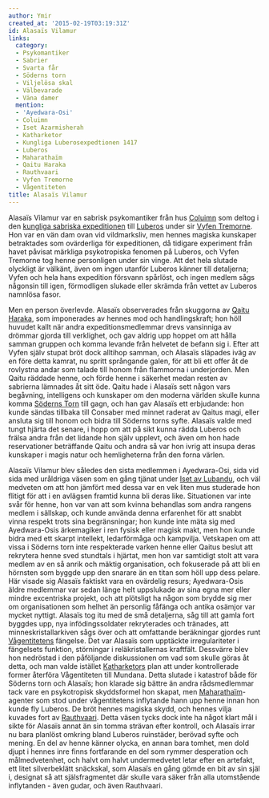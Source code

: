 ```yaml
---
author: Ymir
created_at: '2015-02-19T03:19:31Z'
id: Alasaïs Vilamur
links:
  category:
  - Psykomantiker
  - Sabrier
  - Svarta får
  - Söderns torn
  - Viljelösa skal
  - Välbevarade
  - Väna damer
  mention:
  - 'Ayedwara-Osi'
  - Coluimn
  - Iset Azarmisherah
  - Katharketor
  - Kungliga Luberosexpedtionen 1417
  - Luberos
  - Maharathaïm
  - Qaitu Haraka
  - Rauthvaari
  - Vyfen Tremorne
  - Vågentiteten
title: Alasaïs Vilamur
---
```


Alasaïs Vilamur var en sabrisk psykomantiker från hus [Coluimn] som deltog i den [kungliga sabriska
expeditionen] till [Luberos] under sir [Vyfen Tremorne]. Hon var en vän dam ovan vid vildmarksliv,
men hennes magiska kunskaper betraktades som ovärderliga för expeditionen, då tidigare experiment
från havet påvisat märkliga psykotropiska fenomen på Luberos, och Vyfen Tremorne tog henne
personligen under sin vinge. Att det hela slutade olyckligt är välkänt, även om ingen utanför
Luberos känner till detaljerna; Vyfen och hela hans expedition försvann spårlöst, och ingen medlem
sågs någonsin till igen, förmodligen slukade eller skrämda från vettet av Luberos namnlösa fasor.

Men en person överlevde. Alasaïs observerades från skuggorna av [Qaitu Haraka], som imponerades av
hennes mod och handlingskraft; hon höll huvudet kallt när andra expeditionsmedlemmar drevs
vansinniga av drömmar gjorda till verklighet, och gav aldrig upp hoppet om att hålla samman gruppen
och komma levande från helvetet de befann sig i. Efter att Vyfen själv stupat bröt dock alltihop
samman, och Alasaïs släpades iväg av en före detta kamrat, nu spritt språngande galen, för att bli
ett offer åt de rovlystna andar som talade till honom från flammorna i underjorden. Men Qaitu
räddade henne, och förde henne i säkerhet medan resten av sabrierna lämnades åt sitt öde. Qaitu hade
i Alasaïs sett någon vars begåvning, intelligens och kunskaper om den moderna världen skulle kunna
komma [Söderns Torn] till gagn, och han gav Alasaïs ett erbjudande: hon kunde sändas tillbaka till
Consaber med minnet raderat av Qaitus magi, eller ansluta sig till honom och bidra till Söderns
torns syfte. Alasaïs valde med tungt hjärta det senare, i hopp om att på sikt kunna rädda Luberos
och frälsa andra från det lidande hon själv upplevt, och även om hon hade reservationer beträffande
Qaitu och andra så var hon ivrig att insupa deras kunskaper i magis natur och hemligheterna från den
forna värlen.

Alasaïs Vilamur blev således den sista medlemmen i Ayedwara-Osi, sida vid sida med uråldriga väsen
som en gång tjänat under [Iset av Lubandu], och väl medveten om att hon jämfört med dessa var en vek
liten mus studerade hon flitigt för att i en avlägsen framtid kunna bli deras like. Situationen var
inte svår för henne, hon var van att som kvinna behandlas som andra rangens medlem i sällskap, och
kunde använda denna erfarenhet för att snabbt vinna respekt trots sina begränsningar; hon kunde inte
mäta sig med Ayedwara-Osis ärkemagiker i ren fysisk eller magisk makt, men hon kunde bidra med ett
skarpt intellekt, ledarförmåga och kampvilja. Vetskapen om att vissa i Söderns torn inte
respekterade varken henne eller Qaitus beslut att rekrytera henne sved stundtals i hjärtat, men hon
var samtidigt stolt att vara medlem av en så anrik och mäktig organisation, och fokuserade på att
bli en hörnsten som byggde upp den snarare än en titan som höll upp dess pelare. Här visade sig
Alasaïs faktiskt vara en ovärdelig resurs; Ayedwara-Osis äldre medlemmar var sedan länge helt
uppslukade av sina egna mer eller mindre excentriska projekt, och att plötsligt ha någon som brydde
sig mer om organisationen som helhet än personlig fåfänga och antika osämjor var mycket nyttigt.
Alasaïs tog itu med de små detaljerna, såg till att gamla fort byggdes upp, nya infödingssoldater
rekryterades och tränades, att minneskristallarkiven sågs över och att omfattande beräkningar
gjordes runt [Vågentitetens] fängelse. Det var Alasaïs som upptäckte irregulariteter i fängelsets
funktion, störningar i reläkristallernas kraftfält. Dessvärre blev hon nedröstad i den påföljande
diskussionen om vad som skulle göras åt detta, och man valde istället [Katharketors] plan att under
kontrollerade former återföra Vågentiteten till Mundana. Detta slutade i katastrof både för Söderns
torn och Alasaïs; hon klarade sig bättre än andra rådsmedlemmar tack vare en psykotropisk
skyddsformel hon skapat, men [Maharathaïm]-agenter som stod under vågentitetens inflytande hann upp
henne innan hon kunde fly Luberos. De bröt hennes magiska skydd, och hennes vilja kuvades fort av
[Rauthvaari]. Detta väsen tycks dock inte ha något klart mål i sikte för Alasaïs annat än sin tomma
strävan efter kontroll, och Alasaïs irrar nu bara planlöst omkring bland Luberos ruinstäder, berövad
syfte och mening. En del av henne känner olycka, en annan bara tomhet, men dold djupt i hennes inre
finns fortfarande en del som rymmer desperation och målmedvetenhet, och halvt om halvt undermedvetet
letar efter en artefakt, ett litet silverbeklätt snäckskal, som Alasaïs en gång gömde en bit av sin
själ i, designat så att själsfragmentet där skulle vara säker från alla utomstående inflytanden -
även gudar, och även Rauthvaari.

  [Coluimn]: Coluimn
  [kungliga sabriska expeditionen]: Kungliga_Luberosexpedtionen_1417
  [Luberos]: Luberos
  [Vyfen Tremorne]: Vyfen_Tremorne
  [Qaitu Haraka]: Qaitu_Haraka
  [Söderns Torn]: Ayedwara-Osi
  [Iset av Lubandu]: Iset_Azarmisherah
  [Vågentitetens]: Vågentiteten
  [Katharketors]: Katharketor
  [Maharathaïm]: Maharathaïm
  [Rauthvaari]: Rauthvaari